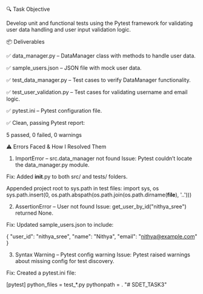 🔍 Task Objective

Develop unit and functional tests using the Pytest framework for validating user data handling and user input validation logic.

📦 Deliverables

✅ data_manager.py – DataManager class with methods to handle user data.

✅ sample_users.json – JSON file with mock user data.

✅ test_data_manager.py – Test cases to verify DataManager functionality.

✅ test_user_validation.py – Test cases for validating username and email logic.

✅ pytest.ini – Pytest configuration file.

✅ Clean, passing Pytest report:

5 passed, 0 failed, 0 warnings

⚠️ Errors Faced & How I Resolved Them 
1. ImportError – src.data_manager not found
Issue: Pytest couldn’t locate the data_manager.py module.

  Fix:
  Added __init__.py to both src/ and tests/ folders.

  Appended project root to sys.path in test files:
  import sys, os  
  sys.path.insert(0, os.path.abspath(os.path.join(os.path.dirname(__file__), '..')))


2. AssertionError – User not found
Issue: get_user_by_id("nithya_sree") returned None.

  Fix:
  Updated sample_users.json to include:


  {
    "user_id": "nithya_sree",
    "name": "Nithya",
    "email": "nithya@example.com"
  }

3. Syntax Warning – Pytest config warning
Issue: Pytest raised warnings about missing config for test discovery.

  Fix:
  Created a pytest.ini file:

  [pytest]
  python_files = test_*.py
  pythonpath = .
  "# SDET_TASK3" 
